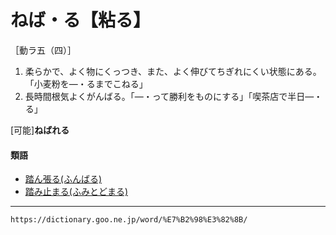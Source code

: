# ねば・る【粘る】

［動ラ五（四）］
1. 柔らかで、よく物にくっつき、また、よく伸びてちぎれにくい状態にある。「小麦粉を―・るまでこねる」
2. 長時間根気よくがんばる。「―・って勝利をものにする」「喫茶店で半日―・る」
    

\[可能\]**ねばれる**

#### 類語

-   [踏ん張る(ふんばる)](https://dictionary.goo.ne.jp/word/%E8%B8%8F%E3%82%93%E5%BC%B5%E3%82%8B/#jn-197686)
-   [踏み止まる(ふみとどまる)](https://dictionary.goo.ne.jp/word/%E8%B8%8F%E3%81%BF%E6%AD%A2%E3%81%BE%E3%82%8B/#jn-194654)

---
`https://dictionary.goo.ne.jp/word/%E7%B2%98%E3%82%8B/`